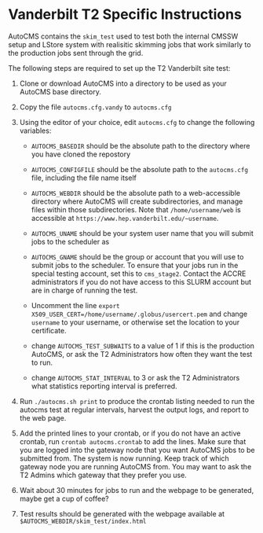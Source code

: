 # Vanderbilt T2 Specific Instructions

AutoCMS contains the `skim_test` used to test both the internal CMSSW
setup and LStore system with realisitic skimming jobs that work 
similarly to the production jobs sent through the grid.

The following steps are required to set up the T2 Vanderbilt 
site test:

1. Clone or download AutoCMS into a directory to be used as your 
AutoCMS base directory.  

2. Copy the file `autocms.cfg.vandy` to `autocms.cfg`

3. Using the editor of your choice, edit `autocms.cfg` to change
the following variables:

    * `AUTOCMS_BASEDIR` should be the absolute path to the directory where you have cloned the repostory

    * `AUTOCMS_CONFIGFILE` should be the absolute path to the `autocms.cfg` file, including the file name itself

    * `AUTOCMS_WEBDIR` should be the absolute path to a web-accessible directory where AutoCMS will create subdirectories, and manage files within those subdirectories. Note that `/home/username/web` is accessible at `https://www.hep.vanderbilt.edu/~username`.
 
    * `AUTOCMS_UNAME` should be your system user name that you will submit jobs to the scheduler as

    * `AUTOCMS_GNAME` should be the group or account that you will use to submit jobs to the scheduler. To ensure that your jobs run in the special testing account, set this to `cms_stage2`. Contact the ACCRE administrators if you do not have access to this SLURM account but are in charge of running the test.

    * Uncomment the line `export X509_USER_CERT=/home/username/.globus/usercert.pem` and change `username` to your username, or otherwise set the location to your certificate.

    * change `AUTOCMS_TEST_SUBWAITS` to a value of 1 if this is the production AutoCMS, or ask the T2 Administrators how often they want the test to run.

    * change `AUTOCMS_STAT_INTERVAL` to 3 or ask the T2 Administrators what statistics reporting interval is preferred.

4. Run `./autocms.sh print` to produce the crontab listing needed to run the 
autocms test at regular intervals, harvest the output logs, and report to 
the web page.

5. Add the printed lines to your crontab, or if you do not have an 
active crontab, run `crontab autocms.crontab` to add the lines. Make sure
that you are logged into the gateway node that you want AutoCMS jobs
to be submitted from. The system is now running. Keep track of which gateway
node you are running AutoCMS from. You may want to ask the T2 Admins which 
gateway that they prefer you use.

6. Wait about 30 minutes for jobs to run and the webpage to be generated,
maybe get a cup of coffee?

7. Test results should be generated with the webpage available at 
`$AUTOCMS_WEBDIR/skim_test/index.html`
